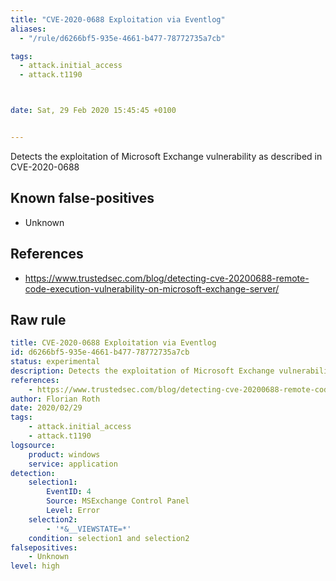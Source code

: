 ```yaml
---
title: "CVE-2020-0688 Exploitation via Eventlog"
aliases:
  - "/rule/d6266bf5-935e-4661-b477-78772735a7cb"

tags:
  - attack.initial_access
  - attack.t1190



date: Sat, 29 Feb 2020 15:45:45 +0100


---
```


Detects the exploitation of Microsoft Exchange vulnerability as described in CVE-2020-0688

<!--more-->


## Known false-positives

* Unknown



## References

* https://www.trustedsec.com/blog/detecting-cve-20200688-remote-code-execution-vulnerability-on-microsoft-exchange-server/


## Raw rule
```yaml
title: CVE-2020-0688 Exploitation via Eventlog
id: d6266bf5-935e-4661-b477-78772735a7cb
status: experimental
description: Detects the exploitation of Microsoft Exchange vulnerability as described in CVE-2020-0688 
references:
    - https://www.trustedsec.com/blog/detecting-cve-20200688-remote-code-execution-vulnerability-on-microsoft-exchange-server/
author: Florian Roth
date: 2020/02/29
tags:
    - attack.initial_access
    - attack.t1190
logsource:
    product: windows
    service: application
detection:
    selection1:
        EventID: 4
        Source: MSExchange Control Panel
        Level: Error
    selection2:
        - '*&__VIEWSTATE=*'
    condition: selection1 and selection2
falsepositives:
    - Unknown
level: high

```

